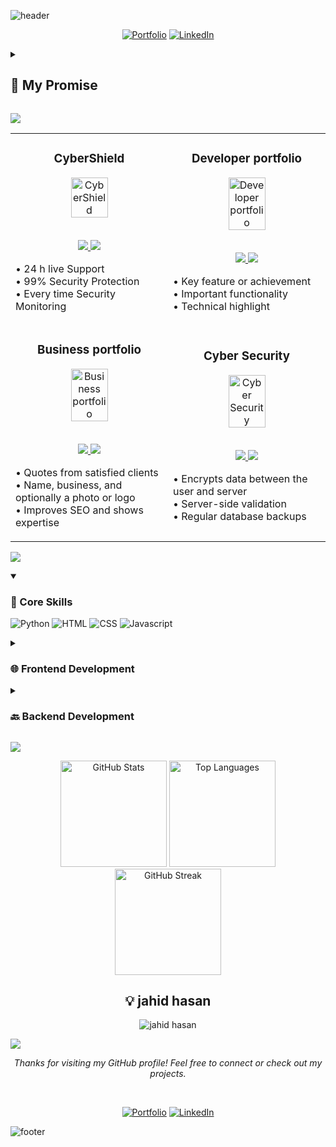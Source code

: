 ![header](https://capsule-render.vercel.app/api?type=waving&color=timeGradient&height=200&section=header&text=Hi%2C%20I%27m%20Jahid%20Hasan%20👋&fontSize=50&animation=scaleIn&fontAlignY=35&desc=%20I%27m%20a%20passionate%20Web%20Developer%20%20and%20Designer.&descSize=20&descAlignY=55&descAlign=50)

<div align="center">

  [![Portfolio](https://img.shields.io/badge/Portfolio-000?style=for-the-badge&logo=vercel&logoColor=yellow)](https://jahidads.github.io/my-portfolio/)
  [![LinkedIn](https://img.shields.io/badge/LinkedIn-0A66C2?style=for-the-badge&logo=linkedin&logoColor=white)](https://bd.linkedin.com/in/jahidads)

</div>

<details>
<summary><h2>🤞 My Promise</h2></summary>

```java
while (isAwake) {
    code();
    learn();
    create();
    repeat();
}
```
</details>

![](https://capsule-render.vercel.app/api?type=venom&height=150&text=🚀%20Featured%20Projects&fontSize=40&color=0:8871e5,100:b678c4&stroke=b678c4)

<!-- Featured Projects Section -->
<table>
<tr>
<td width="50%">
<h3 align="center">CyberShield</h3>
<div align="center">  
<a href="https://jahidads.github.io/CyberShield/" target="_blank">
<img src="https://cdn-icons-png.flaticon.com/128/17840/17840582.png" width="50%" alt="CyberShield"/>
</a>
<br>
<br>
<p>
<a href="https://github.com/jahidads/CyberShield" target="_blank">
<img src="https://img.shields.io/badge/View_on_GitHub-2ea44f?style=for-the-badge&logo=github"/>
</a>
<a href="https://jahidads.github.io/CyberShield/" target="_blank">
<img src="https://img.shields.io/badge/Live_Demo-brightgreen?style=for-the-badge&logo=vercel"/>
</a>
</p>
<p align="left">
• 24 h live Support <br>
• 99% Security Protection <br>
• Every time  Security Monitoring 
</p>
</div>
</td>
<td width="50%">
<h3 align="center">Developer portfolio</h3>
<div align="center">  
<a href="https://jahidads.github.io/Developer-portfolio/" target="_blank">
<img src="https://cdn-icons-png.flaticon.com/128/12199/12199332.png" width="50%" alt="Developer portfolio"/>
</a>
<br>
<br>
<p>
<a href="https://github.com/jahidads/Developer-portfolio" target="_blank">
<img src="https://img.shields.io/badge/View_on_GitHub-2ea44f?style=for-the-badge&logo=github"/>
</a>
<a href="https://jahidads.github.io/Developer-portfolio/" target="_blank">
<img src="https://img.shields.io/badge/Live_Demo-brightgreen?style=for-the-badge&logo=vercel"/>
</a>
</p>
<p align="left">
• Key feature or achievement<br>
• Important functionality<br>
• Technical highlight
</p>
</div>
</td>
</tr>
<tr>
<td width="50%">
<h3 align="center">Business portfolio</h3>
<div align="center">  
<a href="https://jahidads.github.io/business-portfolio/" target="_blank">
<img src="https://cdn-icons-png.flaticon.com/128/12343/12343144.png" width="50%" alt="Business portfolio"/>
</a>
<br>
<br>
<p>
<a href="https://github.com/jahidads/business-portfolio" target="_blank">
<img src="https://img.shields.io/badge/View_on_GitHub-2ea44f?style=for-the-badge&logo=github"/>
</a>
<a href="https://jahidads.github.io/business-portfolio/" target="_blank">
<img src="https://img.shields.io/badge/Live_Demo-brightgreen?style=for-the-badge&logo=vercel"/>
</a>
</p>
<p align="left">
• Quotes from satisfied clients<br>
• Name, business, and optionally a photo or logo<br>
• Improves SEO and shows expertise
</p>
</div>
</td>
<td width="50%">
<h3 align="center">Cyber Security</h3>
<div align="center">  
<a href="https://jahidads.github.io/Cyber-Security/" target="_blank">
<img src="https://cdn-icons-png.flaticon.com/128/12057/12057038.png" width="50%" alt="Cyber Security"/>
</a>
<br>
<br>
<p>
<a href="https://github.com/jahidads/Cyber-Security" target="_blank">
<img src="https://img.shields.io/badge/View_on_GitHub-2ea44f?style=for-the-badge&logo=github"/>
</a>
<a href="https://jahidads.github.io/Cyber-Security/" target="_blank">
<img src="https://img.shields.io/badge/Live_Demo-brightgreen?style=for-the-badge&logo=vercel"/>
</a>
</p>
<p align="left">
• Encrypts data between the user and server<br>
• Server-side validation<br>
• Regular database backups
</p>
</div>
</td>
</tr>
</table>

![](https://capsule-render.vercel.app/api?type=venom&height=150&text=💻%20Tech%20Stack&fontSize=40&color=0:00FFFF,100:1E90FF&stroke=1E90FF)

<details open>
  <summary><h3>🎯 Core Skills</h3></summary>

  ![Python](https://img.shields.io/badge/-Python-blue?style=for-the-badge&logo=python&logoColor=white) ![HTML](https://img.shields.io/badge/-HTML-blue?style=for-the-badge&logo=html&logoColor=white) ![CSS](https://img.shields.io/badge/-CSS-blue?style=for-the-badge&logo=css&logoColor=white) ![Javascript](https://img.shields.io/badge/-Javascript-blue?style=for-the-badge&logo=javascript&logoColor=white)

</details>

<details>
  <summary><h3>🌐 Frontend Development</h3></summary>

  ![HTML5](https://img.shields.io/badge/-HTML5-blue?style=for-the-badge&logo=html5&logoColor=white) ![CSS3](https://img.shields.io/badge/-CSS3-blue?style=for-the-badge&logo=css3&logoColor=white) ![JavaScript](https://img.shields.io/badge/-JavaScript-blue?style=for-the-badge&logo=javascript&logoColor=white) ![React Native](https://img.shields.io/badge/-React_Native-blue?style=for-the-badge&logo=react-native&logoColor=white)

</details>

<details>
  <summary><h3>🔙 Backend Development</h3></summary>

  ![Node.js](https://img.shields.io/badge/-Node.js-blue?style=for-the-badge&logo=node.js&logoColor=white) ![MySQL](https://img.shields.io/badge/-MySQL-blue?style=for-the-badge&logo=mysql&logoColor=white) ![MongoDB](https://img.shields.io/badge/-MongoDB-blue?style=for-the-badge&logo=mongodb&logoColor=white)

</details>

![](https://capsule-render.vercel.app/api?type=venom&height=150&text=📊%20GitHub%20Stats&fontSize=40&color=0:32CD32,100:006400&stroke=006400)

<div align="center">
  <img src="https://github-readme-stats.vercel.app/api?username=jahidads&show_icons=true&theme=graywhite" alt="GitHub Stats" height="170"/>
  <img src="https://github-readme-stats.vercel.app/api/top-langs/?username=jahidads&layout=compact&theme=graywhite" alt="Top Languages" height="170"/>
</div>

<div align="center">
  <img src="https://github-readme-streak-stats.herokuapp.com/?user=jahidads&theme=graywhite" alt="GitHub Streak" height="170"/>
</div>

<h2 align="center">💡 jahid hasan</h2>

<div align="center">
  <img src="https://quotes-github-readme.vercel.app/api?type=horizontal&theme=light" alt="jahid hasan"/>
</div>

![](https://capsule-render.vercel.app/api?type=transparent&height=100&text=👩‍💻%20Jahid%20Hasan&fontSize=50&fontColor=9370DB&desc=%20I%27m%20a%20passionate%20Web%20Developer%20%20and%20Designer.&descSize=20&descAlignY=75&descAlign=60)

<div align="center">
  <p><i>Thanks for visiting my GitHub profile! Feel free to connect or check out my projects.</i></p>
  <br>
</div>

<div align="center">

  [![Portfolio](https://img.shields.io/badge/Portfolio-000?style=for-the-badge&logo=vercel&logoColor=yellow)](https://jahidads.github.io/my-portfolio/)
  [![LinkedIn](https://img.shields.io/badge/LinkedIn-0A66C2?style=for-the-badge&logo=linkedin&logoColor=white)](https://bd.linkedin.com/in/jahidads)

</div>

![footer](https://capsule-render.vercel.app/api?type=waving&color=timeGradient&height=100&section=footer)
